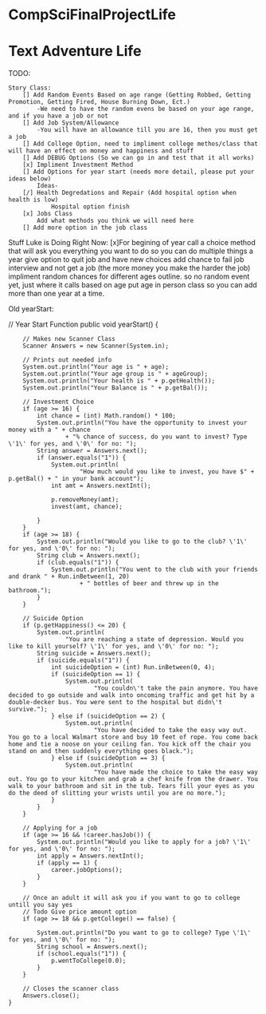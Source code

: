 # CompSciFinalProjectLife
# Text Adventure Life

TODO:

    Story Class:
        [] Add Random Events Based on age range (Getting Robbed, Getting Promotion, Getting Fired, House Burning Down, Ect.)
            -We need to have the random evens be based on your age range, and if you have a job or not
        [] Add Job System/Allowance
            -You will have an allowance till you are 16, then you must get a job
        [] Add College Option, need to impliment college methos/class that will have an effect on money and happiness and stuff
        [] Add DEBUG Options (So we can go in and test that it all works)
        [x] Impliment Investment Method
        [] Add Options for year start (needs more detail, please put your ideas below)
            Ideas- 
        [/] Health Degredations and Repair (Add hospital option when health is low) 
                Hospital option finish
        [x] Jobs Class
            Add what methods you think we will need here
        [] Add more option in the job class

Stuff Luke is Doing Right Now:
[x]For begining of year call a choice method that will ask you everything you want to do so you can do multiple things a year
give option to quit job and have new choices
add chance to fail job interview and not get a job (the more money you make the harder the job)
impliment random chances for different ages outline. so no random event yet, just where it calls based on age
put age in person class so you can add more than one year at a time.


Old yearStart:

// Year Start Function
    public void yearStart() {

        // Makes new Scanner Class
        Scanner Answers = new Scanner(System.in);

        // Prints out needed info
        System.out.println("Your age is " + age);
        System.out.println("Your age group is " + ageGroup);
        System.out.println("Your health is " + p.getHealth());
        System.out.println("Your Balance is " + p.getBal());

        // Investment Choice
        if (age >= 16) {
            int chance = (int) Math.random() * 100;
            System.out.println("You have the opportunity to invest your money with a " + chance
                    + "% chance of success, do you want to invest? Type \'1\' for yes, and \'0\' for no: ");
            String answer = Answers.next();
            if (answer.equals("1")) {
                System.out.println(
                        "How much would you like to invest, you have $" + p.getBal() + " in your bank account");
                int amt = Answers.nextInt();

                p.removeMoney(amt);
                invest(amt, chance);

            }
        }
        if (age >= 18) {
            System.out.println("Would you like to go to the club? \'1\' for yes, and \'0\' for no: ");
            String club = Answers.next();
            if (club.equals("1")) {
                System.out.println("You went to the club with your friends and drank " + Run.inBetween(1, 20)
                        + " bottles of beer and threw up in the bathroom.");
            }
        }

        // Suicide Option
        if (p.getHappiness() <= 20) {
            System.out.println(
                    "You are reaching a state of depression. Would you like to kill yourself? \'1\' for yes, and \'0\' for no: ");
            String suicide = Answers.next();
            if (suicide.equals("1")) {
                int suicideOption = (int) Run.inBetween(0, 4);
                if (suicideOption == 1) {
                    System.out.println(
                            "You couldn\'t take the pain anymore. You have decided to go outside and walk into oncoming traffic and get hit by a double-decker bus. You were sent to the hospital but didn\'t survive.");
                } else if (suicideOption == 2) {
                    System.out.println(
                            "You have decided to take the easy way out. You go to a local Walmart store and buy 10 feet of rope. You come back home and tie a noose on your ceiling fan. You kick off the chair you stand on and then suddenly everything goes black.");
                } else if (suicideOption == 3) {
                    System.out.println(
                            "You have made the choice to take the easy way out. You go to your kitchen and grab a chef knife from the drawer. You walk to your bathroom and sit in the tub. Tears fill your eyes as you do the deed of slitting your wrists until you are no more.");
                }
            }
        }

        // Applying for a job
        if (age >= 16 && !career.hasJob()) {
            System.out.println("Would you like to apply for a job? \'1\' for yes, and \'0\' for no: ");
            int apply = Answers.nextInt();
            if (apply == 1) {
                career.jobOptions();
            }
        }

        // Once an adult it will ask you if you want to go to college untill you say yes
        // Todo Give price amount option
        if (age >= 18 && p.getCollege() == false) {

            System.out.println("Do you want to go to college? Type \'1\' for yes, and \'0\' for no: ");
            String school = Answers.next();
            if (school.equals("1")) {
                p.wentToCollege(0.0);
            }
        }

        // Closes the scanner class
        Answers.close();
    }